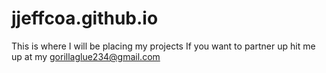 # jjeffcoa.github.io
This is where I will be placing my projects
If you want to partner up hit me up at my gorillaglue234@gmail.com
